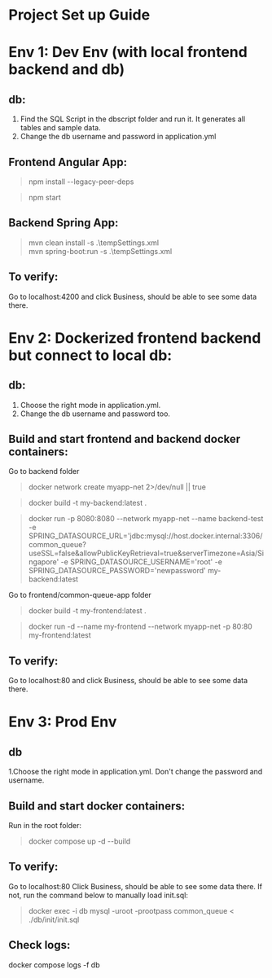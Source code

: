 # Project Set up Guide

# Env 1: Dev Env (with local frontend backend and db) 
## db:
1. Find the SQL Script in the dbscript folder and run it. It generates all tables and sample data.
2. Change the db username and password in application.yml

## Frontend Angular App:
>npm install --legacy-peer-deps

>npm start
## Backend Spring App:
>mvn clean install -s .\tempSettings.xml   
>mvn spring-boot:run -s .\tempSettings.xml
## To verify:
Go to localhost:4200 and click Business, should be able to see some data there.

# Env 2: Dockerized frontend backend but connect to local db:
## db: 
1. Choose the right mode in application.yml.
2. Change the db username and password too.
## Build and start frontend and backend docker containers:
Go to backend folder
>docker network create myapp-net 2>/dev/null || true

>docker build -t my-backend:latest .

>docker run -p 8080:8080 --network myapp-net --name backend-test -e SPRING_DATASOURCE_URL='jdbc:mysql://host.docker.internal:3306/common_queue?useSSL=false&allowPublicKeyRetrieval=true&serverTimezone=Asia/Singapore'  -e SPRING_DATASOURCE_USERNAME='root'  -e SPRING_DATASOURCE_PASSWORD='newpassword'  my-backend:latest

Go to frontend/common-queue-app folder
>docker build -t my-frontend:latest .

> docker run -d --name my-frontend --network myapp-net -p 80:80 my-frontend:latest

## To verify:
Go to localhost:80 and click Business, should be able to see some data there.

# Env 3: Prod Env
## db
1.Choose the right mode in application.yml. Don't change the password and username.

## Build and start docker containers:
Run in the root folder:
>docker compose up -d --build

## To verify:
Go to localhost:80
Click Business, should be able to see some data there.
If not, run the command below to manually load init.sql:
>docker exec -i db mysql -uroot -prootpass common_queue < ./db/init/init.sql

## Check logs:
docker compose logs -f db